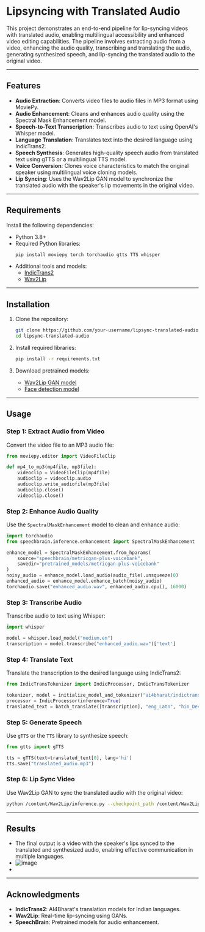 # Lipsyncing with Translated Audio

This project demonstrates an end-to-end pipeline for lip-syncing videos with translated audio, enabling multilingual accessibility and enhanced video editing capabilities. The pipeline involves extracting audio from a video, enhancing the audio quality, transcribing and translating the audio, generating synthesized speech, and lip-syncing the translated audio to the original video.

---

## Features

- **Audio Extraction**: Converts video files to audio files in MP3 format using MoviePy.
- **Audio Enhancement**: Cleans and enhances audio quality using the Spectral Mask Enhancement model.
- **Speech-to-Text Transcription**: Transcribes audio to text using OpenAI's Whisper model.
- **Language Translation**: Translates text into the desired language using IndicTrans2.
- **Speech Synthesis**: Generates high-quality speech audio from translated text using gTTS or a multilingual TTS model.
- **Voice Conversion**: Clones voice characteristics to match the original speaker using multilingual voice cloning models.
- **Lip Syncing**: Uses the Wav2Lip GAN model to synchronize the translated audio with the speaker's lip movements in the original video.

---

## Requirements

Install the following dependencies:

- Python 3.8+
- Required Python libraries:
  ```bash
  pip install moviepy torch torchaudio gtts TTS whisper
  ```
- Additional tools and models:
  - [IndicTrans2](https://github.com/AI4Bharat/IndicTrans2)
  - [Wav2Lip](https://github.com/zabique/Wav2Lip)

---

## Installation

1. Clone the repository:
   ```bash
   git clone https://github.com/your-username/lipsync-translated-audio.git
   cd lipsync-translated-audio
   ```

2. Install required libraries:
   ```bash
   pip install -r requirements.txt
   ```

3. Download pretrained models:
   - [Wav2Lip GAN model](https://iiitaphyd-my.sharepoint.com/.../wav2lip_gan.pth)
   - [Face detection model](https://www.adrianbulat.com/.../s3fd.pth)

---

## Usage

### Step 1: Extract Audio from Video
Convert the video file to an MP3 audio file:
```python
from moviepy.editor import VideoFileClip

def mp4_to_mp3(mp4file, mp3file):
    videoclip = VideoFileClip(mp4file)
    audioclip = videoclip.audio
    audioclip.write_audiofile(mp3file)
    audioclip.close()
    videoclip.close()
```

### Step 2: Enhance Audio Quality
Use the `SpectralMaskEnhancement` model to clean and enhance audio:
```python
import torchaudio
from speechbrain.inference.enhancement import SpectralMaskEnhancement

enhance_model = SpectralMaskEnhancement.from_hparams(
    source="speechbrain/metricgan-plus-voicebank",
    savedir="pretrained_models/metricgan-plus-voicebank"
)
noisy_audio = enhance_model.load_audio(audio_file).unsqueeze(0)
enhanced_audio = enhance_model.enhance_batch(noisy_audio)
torchaudio.save("enhanced_audio.wav", enhanced_audio.cpu(), 16000)
```

### Step 3: Transcribe Audio
Transcribe audio to text using Whisper:
```python
import whisper

model = whisper.load_model("medium.en")
transcription = model.transcribe("enhanced_audio.wav")['text']
```

### Step 4: Translate Text
Translate the transcription to the desired language using IndicTrans2:
```python
from IndicTransTokenizer import IndicProcessor, IndicTransTokenizer

tokenizer, model = initialize_model_and_tokenizer("ai4bharat/indictrans2-en-indic-1B", "en-indic", None)
processor = IndicProcessor(inference=True)
translated_text = batch_translate([transcription], "eng_Latn", "hin_Deva", model, tokenizer, processor)
```

### Step 5: Generate Speech
Use `gTTS` or the `TTS` library to synthesize speech:
```python
from gtts import gTTS

tts = gTTS(text=translated_text[0], lang='hi')
tts.save("translated_audio.mp3")
```

### Step 6: Lip Sync Video
Use Wav2Lip GAN to sync the translated audio with the original video:
```bash
python /content/Wav2Lip/inference.py --checkpoint_path /content/Wav2Lip/checkpoints/wav2lip_gan.pth --face "/content/video.mp4" --audio "/content/translated_audio.mp3" --outfile "/content/output_video.mp4"
```

---

## Results

- The final output is a video with the speaker's lips synced to the translated and synthesized audio, enabling effective communication in multiple languages.
- ![image](https://github.com/user-attachments/assets/f24f7660-65b7-4a11-ab09-dad9d62034b7)
- 


---

## Acknowledgments

- **IndicTrans2**: AI4Bharat's translation models for Indian languages.
- **Wav2Lip**: Real-time lip-syncing using GANs.
- **SpeechBrain**: Pretrained models for audio enhancement.
